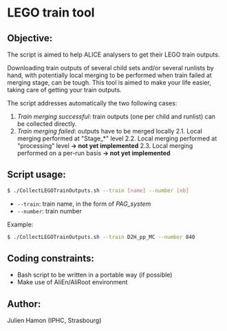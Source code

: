 # LEGO train tool


## Objective:

The script is aimed to help ALICE analysers to get their LEGO train outputs.

Downloading train outputs of several child sets and/or several runlists by hand, with potentially local merging to be performed when train failed at merging stage, can be tough. This tool is aimed to make your life easier, taking care of getting your train outputs.

The script addresses automatically the two following cases:

1. *Train merging successful*: train outputs (one per child and runlist) can be collected directly.
2. *Train merging failed*: outputs have to be merged locally
2.1. Local merging performed at "Stage_*" level
2.2. Local merging performed at "processing" level **&rarr; not yet implemented**
2.3. Local merging performed on a per-run basis **&rarr; not yet implemented**


## Script usage:

```sh
$ ./CollectLEGOTrainOutputs.sh --train [name] --number [nb]
```
- ```--train```:  train name, in the form of *PAG_system*
- ```--number```:  train number

Example:
```sh
$ ./CollectLEGOTrainOutputs.sh --train D2H_pp_MC --number 840
```


## Coding constraints:

- Bash script to be written in a portable way (if possible)
- Make use of AliEn/AliRoot environment


## Author:

Julien Hamon (IPHC, Strasbourg)